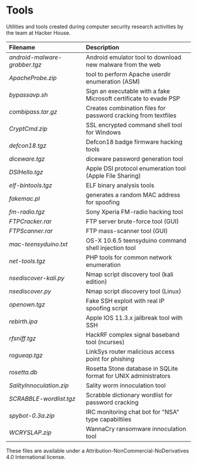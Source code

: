 # Tools

Utilities and tools created during computer security research activities by the team at Hacker House.

| Filename | Description |
| :--- | :--- |
| *android-malware-grabber.tgz* | Android emulator tool to download new malware from the web |
| *ApacheProbe.zip* | tool to perform Apache userdir enumeration (ASM) |
| *bypassavp.sh*  | Sign an executable with a fake Microsoft certificate to evade PSP |
| *combipass.tar.gz* | Creates combination files for password cracking from textfiles |
| *CryptCmd.zip* | SSL encrypted command shell tool for Windows |
| *defcon18.tgz* | Defcon18 badge firmware hacking tools |
| *diceware.tgz* | diceware password generation tool |
| *DSIHello.tgz* | Apple DSI protocol enumeration tool (Apple File Sharing) |
| *elf-bintools.tgz* | ELF binary analysis tools |
| *fakemac.pl* | generates a random MAC address for spoofing |
| *fm-radio.tgz* | Sony Xperia FM-radio hacking tool |
| *FTPCracker.rar* | FTP server brute-force tool (GUI) |
| *FTPScanner.rar* | FTP mass-scanner tool (GUI) |
| *mac-teensyduino.txt* | OS-X 10.6.5 teensyduino command shell injection tool |
| *net-tools.tgz* | PHP tools for common network enumeration |
| *nsediscover-kali.py* | Nmap script discovery tool (kali edition) |
| *nsediscover.py* | Nmap script discovery tool (Linux) |
| *openown.tgz* | Fake SSH exploit with real IP spoofing script |
| *rebirth.ipa* | Apple IOS 11.3.x jailbreak tool with SSH | 
| *rfsniff.tgz* | HackRF complex signal baseband tool (ncurses) |
| *rogueap.tgz* | LinkSys router malicious access point for phishing | 
| *rosetta.db* | Rosetta Stone database in SQLite format for UNIX administrators |
| *SalityInnoculation.zip* | Sality worm innoculation tool |
| *SCRABBLE-wordlist.tgz* | Scrabble dictionary wordlist for password cracking | 
| *spybot-0.3a.zip* | IRC monitoring chat bot for "NSA" type capabiltiies |
| *WCRYSLAP.zip* | WannaCry ransomware innoculation tool |

These files are available under a Attribution-NonCommercial-NoDerivatives 4.0 International license.


